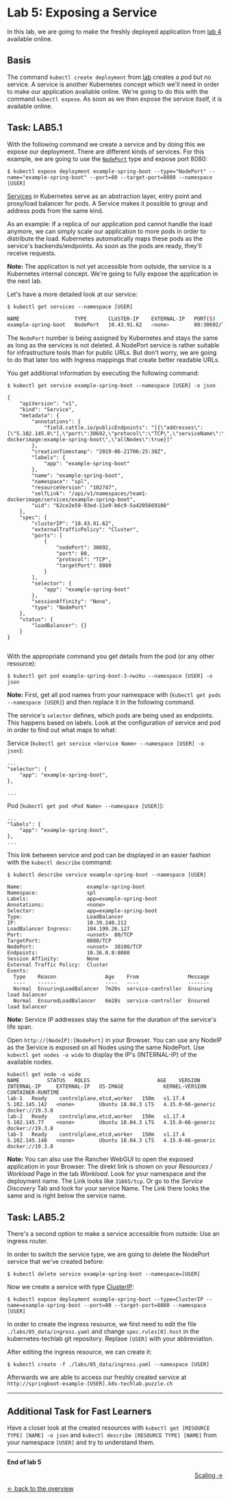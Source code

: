 # Lab 5: Exposing a Service

In this lab, we are going to make the freshly deployed application from [lab 4](04_deploy_dockerimage.md) available online.


## Basis

The command `kubectl create deployment` from [lab](04_deploy_dockerimage.md) creates a pod but no service. A service is another Kubernetes concept which we'll need in order to make our application available online. We're going to do this with the command `kubectl expose`. As soon as we then expose the service itself, it is available online.

## Task: LAB5.1

With the following command we create a service and by doing this we expose our deployment. There are different kinds of services. For this example, we are going to use the [`NodePort`](https://kubernetes.io/docs/concepts/services-networking/service/#nodeport) type and expose port 8080:

```
$ kubectl expose deployment example-spring-boot --type="NodePort" --name="example-spring-boot" --port=80 --target-port=8080 --namespace [USER]
```

[Services](https://kubernetes.io/docs/concepts/services-networking/service/) in Kubernetes serve as an abstraction layer, entry point and proxy/load balancer for pods. A Service makes it possible to group and address pods from the same kind.

As an example: If a replica of our application pod cannot handle the load anymore, we can simply scale our application to more pods in order to distribute the load. Kubernetes automatically maps these pods as the service's backends/endpoints. As soon as the pods are ready, they'll receive requests.

**Note:** The application is not yet accessible from outside, the service is a Kubernetes internal concept. We're going to fully expose the application in the next lab.

Let's have a more detailed look at our service:

```
$ kubectl get services --namespace [USER]
```

```bash
NAME                  TYPE       CLUSTER-IP    EXTERNAL-IP   PORT(S)        AGE
example-spring-boot   NodePort   10.43.91.62   <none>        80:30692/TCP  
```

The `NodePort` number is being assigned by Kubernetes and stays the same as long as the services is not deleted. A NodePort service is rather suitable for infrastructure tools than for public URLs. But don't worry, we are going to do that later too with Ingress mappings that create better readable URLs.

You get additional information by executing the following command:

```
$ kubectl get service example-spring-boot --namespace [USER] -o json
```

```
{
    "apiVersion": "v1",
    "kind": "Service",
    "metadata": {
        "annotations": {
            "field.cattle.io/publicEndpoints": "[{\"addresses\":[\"5.102.145.8\"],\"port\":30692,\"protocol\":\"TCP\",\"serviceName\":\"team1-dockerimage:example-spring-boot\",\"allNodes\":true}]"
        },
        "creationTimestamp": "2019-06-21T06:25:38Z",
        "labels": {
            "app": "example-spring-boot"
        },
        "name": "example-spring-boot",
        "namespace": "spl",
        "resourceVersion": "102747",
        "selfLink": "/api/v1/namespaces/team1-dockerimage/services/example-spring-boot",
        "uid": "62ce2e59-93ed-11e9-b6c9-5a4205669108"
    },
    "spec": {
        "clusterIP": "10.43.91.62",
        "externalTrafficPolicy": "Cluster",
        "ports": [
            {
                "nodePort": 30692,
                "port": 80,
                "protocol": "TCP",
                "targetPort": 8080
            }
        ],
        "selector": {
            "app": "example-spring-boot"
        },
        "sessionAffinity": "None",
        "type": "NodePort"
    },
    "status": {
        "loadBalancer": {}
    }
}


```

With the appropriate command you get details from the pod (or any other resource):

```
$ kubectl get pod example-spring-boot-3-nwzku --namespace [USER] -o json
```

**Note:** First, get all pod names from your namespace with (`kubectl get pods --namespace [USER]`) and then replace it in the following command.

The service's `selector` defines, which pods are being used as endpoints. This happens based on labels. Look at the configuration of service and pod in order to find out what maps to what:


Service (`kubectl get service <Service Name> --namespace [USER] -o json`):
```
...
"selector": {
    "app": "example-spring-boot",
},

...
```

Pod (`kubectl get pod <Pod Name> --namespace [USER]`):
```
...
"labels": {
    "app": "example-spring-boot",
},
...
```

This link between service and pod can be displayed in an easier fashion with the `kubectl describe` command:
```
$ kubectl describe service example-spring-boot --namespace [USER]
```

```
Name:                     example-spring-boot
Namespace:                spl
Labels:                   app=example-spring-boot
Annotations:              <none>
Selector:                 app=example-spring-boot
Type:                     LoadBalancer
IP:                       10.39.240.212
LoadBalancer Ingress:     104.199.26.127
Port:                     <unset>  80/TCP
TargetPort:               8080/TCP
NodePort:                 <unset>  30100/TCP
Endpoints:                10.36.0.8:8080
Session Affinity:         None
External Traffic Policy:  Cluster
Events:
  Type    Reason                Age    From                Message
  ----    ------                ----   ----                -------
  Normal  EnsuringLoadBalancer  7m20s  service-controller  Ensuring load balancer
  Normal  EnsuredLoadBalancer   6m28s  service-controller  Ensured load balancer

```



**Note:** Service IP addresses stay the same for the duration of the service's life span.

Open `http://[NodeIP]:[NodePort]` in your Browser. 
You can use any NodeIP as the Service is exposed on all Nodes using the same NodePort. Use `kubectl get nodes -o wide` to display the IP's (INTERNAL-IP) of the available nodes.

```
kubectl get node -o wide
NAME         STATUS   ROLES                      AGE    VERSION   INTERNAL-IP     EXTERNAL-IP   OS-IMAGE             KERNEL-VERSION      CONTAINER-RUNTIME
lab-1   Ready    controlplane,etcd,worker   150m   v1.17.4   5.102.145.142   <none>        Ubuntu 18.04.3 LTS   4.15.0-66-generic   docker://19.3.8
lab-2   Ready    controlplane,etcd,worker   150m   v1.17.4   5.102.145.77    <none>        Ubuntu 18.04.3 LTS   4.15.0-66-generic   docker://19.3.8
lab-3   Ready    controlplane,etcd,worker   150m   v1.17.4   5.102.145.148   <none>        Ubuntu 18.04.3 LTS   4.15.0-66-generic   docker://19.3.8

```

**Note:** You can also use the Rancher WebGUI to open the exposed application in your Browser. The direkt link is shown on your *Resources / Workload* Page in the tab *Workload*. Look for your namespace and the deployment name. The Link looks like `31665/tcp`. Or go to the *Service Discovery* Tab and look for your service Name. The Link there looks the same and is right below the service name.


## Task: LAB5.2

There's a second option to make a service accessible from outside: Use an ingress router.

In order to switch the service type, we are going to delete the NodePort service that we've created before:

```
$ kubectl delete service example-spring-boot --namespace=[USER]
```
Now we create a service with type [ClusterIP](https://kubernetes.io/docs/concepts/services-networking/service/#publishing-services-service-types):

```
$ kubectl expose deployment example-spring-boot --type=ClusterIP --name=example-spring-boot --port=80 --target-port=8080 --namespace [USER]
```

In order to create the ingress resource, we first need to edit the file `./labs/05_data/ingress.yaml` and change `spec.rules[0].host` in the kubernetes-techlab git repository. Replase `[USER]` with your abbreviation.

After editing the ingress resource, we can create it:
```
$ kubectl create -f ./labs/05_data/ingress.yaml --namespace [USER]
```
Afterwards we are able to access our freshly created service at `http://springboot-example-[USER].k8s-techlab.puzzle.ch`


---

## Additional Task for Fast Learners

Have a closer look at the created resources with `kubectl get [RESOURCE TYPE] [NAME] -o json` and `kubectl describe [RESOURCE TYPE] [NAME]` from your namespace `[USER]` and try to understand them.


---

**End of lab 5**

<p width="100px" align="right"><a href="06_scale.md">Scaling →</a></p>

[← back to the overview](../README.md)
